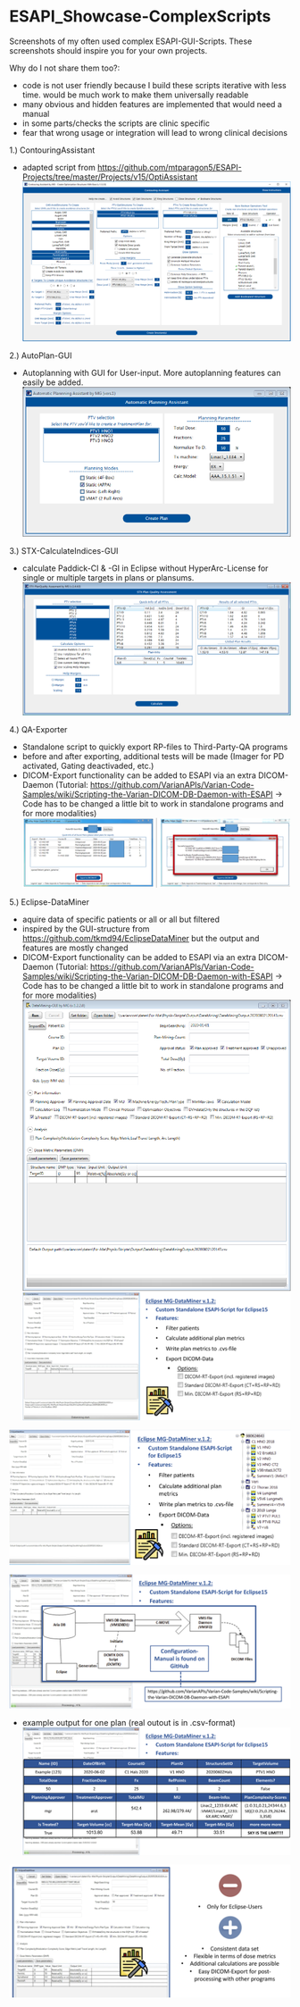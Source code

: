 # ESAPI_Showcase-ComplexScripts

Screenshots of my often used complex ESAPI-GUI-Scripts. These screenshots should inspire you for your own projects.

Why do I not share them too?:
- code is not user friendly because I build these scripts iterative with less time. would be much work to make them universally readable
- many obvious and hidden features are implemented that would need a manual
- in some parts/checks the scripts are clinic specific
- fear that wrong usage or integration will lead to wrong clinical decisions

1.) ContouringAssistant
- adapted script from https://github.com/mtparagon5/ESAPI-Projects/tree/master/Projects/v15/OptiAssistant
![Test Image 1](https://github.com/Kiragroh/ESAPI_Showcase_ComplexScripts/blob/master/AutoContouring_newFeature_boolean.png)

2.) AutoPlan-GUI
- Autoplanning with GUI for User-input. More autoplanning features can easily be added.
![Test Image 2](https://github.com/Kiragroh/ESAPI_Showcase_ComplexScripts/blob/master/AutoPlan-GUI.png)

3.) STX-CalculateIndices-GUI
- calculate Paddick-CI & -GI in Eclipse without HyperArc-License for single or multiple targets in plans or plansums.
![Test Image 3](https://github.com/Kiragroh/ESAPI_Showcase_ComplexScripts/blob/master/STX-Check-GUI.png)

4.) QA-Exporter
- Standalone script to quickly export RP-files to Third-Party-QA programs
- before and after exporting, additional tests will be made (Imager for PD activated, Gating deactivaded, etc.)
- DICOM-Export functionality can be added to ESAPI via an extra DICOM-Daemon (Tutorial: https://github.com/VarianAPIs/Varian-Code-Samples/wiki/Scripting-the-Varian-DICOM-DB-Daemon-with-ESAPI -> Code has to be changed a little bit to work in standalone programs and for more modalities)
![Test Image 8](https://github.com/Kiragroh/ESAPI_Showcase_ComplexScripts/blob/master/QA-Exporter.png)

5.) Eclipse-DataMiner
- aquire data of specific patients or all or all but filtered
- inspired by the GUI-structure from https://github.com/tkmd94/EclipseDataMiner but the output and features are mostly changed
- DICOM-Export functionality can be added to ESAPI via an extra DICOM-Daemon (Tutorial: https://github.com/VarianAPIs/Varian-Code-Samples/wiki/Scripting-the-Varian-DICOM-DB-Daemon-with-ESAPI -> Code has to be changed a little bit to work in standalone programs and for more modalities)
![Test Image 9](https://github.com/Kiragroh/ESAPI_Showcase_ComplexScripts/blob/master/EclipseDataMiner6.png)
![Test Image 4](https://github.com/Kiragroh/ESAPI_Showcase_ComplexScripts/blob/master/EclipseDataMiner.png)

![Test Image 5](https://github.com/Kiragroh/ESAPI_Showcase_ComplexScripts/blob/master/EclipseDataMiner2.png)

![Test Image 6](https://github.com/Kiragroh/ESAPI_Showcase_ComplexScripts/blob/master/EclipseDataMiner3.png)
- example output for one plan (real outout is in .csv-format)
![Test Image 7](https://github.com/Kiragroh/ESAPI_Showcase_ComplexScripts/blob/master/EclipseDataMiner4.png)

![Test Image 8](https://github.com/Kiragroh/ESAPI_Showcase_ComplexScripts/blob/master/EclipseDataMiner5.png)


